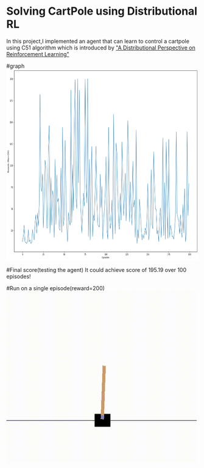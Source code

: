 # Solving CartPole using Distributional RL

In this project,I implemented an agent that can learn to control a cartpole using C51 algorithm which is introduced by ["A Distributional Perspective on Reinforcement Learning"](https://arxiv.org/abs/1707.06887)


#graph
<img src="graph.png" width=1000 height=500></img>

#Final score(testing the agent)
It could achieve score of 195.19 over 100 episodes!

#Run on a single episode(reward=200)
<img src="cartpole.gif" width=500 height=450></img>
